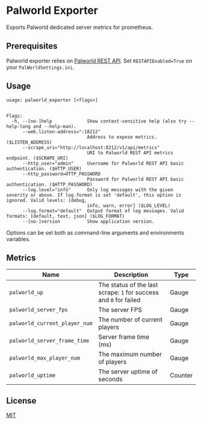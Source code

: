 # Palworld Exporter

Exports Palworld dedicated server metrics for prometheus.

## Prerequisites

Palworld exporter relies on [Palworld REST API](https://tech.palworldgame.com/ja/category/rest-api).
Set `RESTAPIEnabled=True` on your `PalWorldSettings.ini`.

## Usage

```
usage: palworld_exporter [<flags>]


Flags:
  -h, --[no-]help             Show context-sensitive help (also try --help-long and --help-man).
      --web.listen-address=":18212"  
                              Address to expose metrics. ($LISTEN_ADDRESS)
      --scrape_uri="http://localhost:8212/v1/api/metrics"  
                              URI to Palworld REST API metrics endpoint. ($SCRAPE_URI)
      --http_user="admin"     Username for Palworld REST API basic authentication. ($HTTP_USER)
      --http_password=HTTP_PASSWORD  
                              Password for Palworld REST API basic authentication. ($HTTP_PASSWORD)
      --log.level="info"      Only log messages with the given severity or above. If log.format is set 'default', this option is ignored. Valid levels: [debug,
                              info, warn, error] ($LOG_LEVEL)
      --log.format="default"  Output format of log messages. Valid formats: [default, text, json] ($LOG_FORMAT)
      --[no-]version          Show application version.
```

Options can be set both as command-line arguments and environments variables.

## Metrics

|Name|Description|Type|
|---|---|---|
|`palworld_up`|The status of the last scrape: `1` for success and `0` for failed|Gauge|
|`palworld_server_fps`|The server FPS|Gauge|
|`palworld_current_player_num`|The number of current players|Gauge|
|`palworld_server_frame_time`|Server frame time (ms)|Gauge|
|`palworld_max_player_num`|The maximum number of players|Gauge|
|`palworld_uptime`|The server uptime of seconds|Counter|

## License

[MIT](./LICENSE)